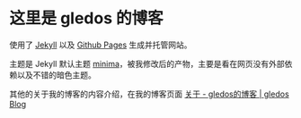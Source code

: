 这里是 gledos 的博客
====================

<!-- 加入了不含 Javascript、jekyll插件的基于 liquid 的目录系统生成系统(jekyll-toc)。 -->

使用了 [Jekyll](https://github.com/jekyll/jekyll/blob/master/LICENSE) 以及
[Github Pages](https://docs.github.com/en/github/working-with-github-pages/setting-up-a-github-pages-site-with-jekyll) 生成并托管网站。

主题是 Jekyll 默认主题 [minima](https://github.com/jekyll/minima/blob/master/LICENSE.txt)，被我修改后的产物，主要是看在网页没有外部依赖以及不错的暗色主题。

<!-- 我有一个想法，让 Jekyll 博客输出一份与博文同名的 .md 源文件，但查了查似乎没有办法不借助插件、可执行文件的情况下在GitHub生成。 + Outputting Markdown from Jekyll using hooks —— Nicholas C. Zakas -->

其他的关于我的博客的内容介绍，在我的博客页面 [关于 - gledos的博客 | gledos Blog](https://gledos.science/about.html)
